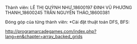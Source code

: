 Thành viên: LÊ THỊ QUỲNH NHƯ_18600197
	    ĐINH VŨ PHƯƠNG THANH_18600245
	    TRẦN NGUYÊN THẢO_18600381

Đóng góp của từng thành viên: 
*Cài đặt thuật toán DFS, BFS: 


http://programarcadegames.com/index.php?lang=en&chapter=array_backed_grids